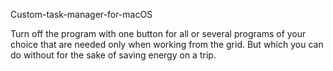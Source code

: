 Custom-task-manager-for-macOS

Turn off the program with one button for all or several programs of your choice
that are needed only when working from the grid. 
But which you can do without for the sake of saving energy on a trip.
